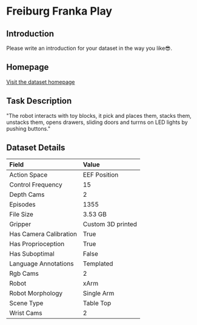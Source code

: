 # Freiburg Franka Play


## Introduction

Please write an introduction for your dataset in the way you like:sunglasses:.


## Homepage

[Visit the dataset homepage](https://www.kaggle.com/datasets/oiermees/taco-robot)


## Task Description

"The robot interacts with toy blocks, it pick and places them, stacks them, unstacks them, opens drawers, sliding doors and turrns on LED lights by pushing buttons."


## Dataset Details

| Field                            | Value                    |
|:---------------------------------|:-------------------------|
| Action Space                     | EEF Position           |
| Control Frequency                     | 15           |
| Depth Cams                     | 2           |
| Episodes                     | 1355           |
| File Size                     |  3.53 GB           |
| Gripper                     | Custom 3D printed           |
| Has Camera Calibration                     | True           |
| Has Proprioception                     | True           |
| Has Suboptimal                     | False           |
| Language Annotations                     | Templated           |
| Rgb Cams                     | 2           |
| Robot                     | xArm           |
| Robot Morphology                     | Single Arm           |
| Scene Type                     | Table Top           |
| Wrist Cams                     | 2           |


